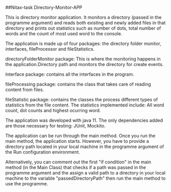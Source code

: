 ##Nitax-task Directory-Monitor-APP

This is directory monitor application. It monitors a directory (passed in the programme argument) and reads both existing and newly added files in that directory and prints out statistics such as number of dots, total number of words and the count of most used word to the console.

The application is made up of four packages: the directory folder monitor, interfaces, fileProcessor and fileStatistics.

directoryFolderMonitor package: This is where the monitoring happens in the application.Directory path and monitors the directory for create events.

Interface package: contains all the interfaces in the program.

fileProcessing package: contains the class that takes care of reading content from files.

fileStatistic package: contains the classes the process different types of statistics from the file content. The statistics implemented include: All word count, dot counts and highest ocurring word.

The application was developed with java 11. The only dependencies added are those necessary for testing: JUnit, Mockito.

The application can be run through the main method. Once you run the main method, the application starts. However, you have to provide a directory path located in your local machine in the programme argument of the Run configuration environment.

Alternatively, you can comment out the first "if condition" in the main method (in the Main Class) that checks if a path was passed in the programme argument and the assign a valid path to a directory in your local machine to the variable "passedDirectoryPath" then run the main method to use the programme.

